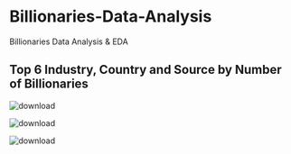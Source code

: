 # Billionaries-Data-Analysis
Billionaries Data Analysis &amp; EDA

## Top 6 Industry, Country and Source by Number of Billionaries 
![download](https://github.com/user-attachments/assets/6f27bc7b-4290-434c-a469-f6913d141756)

![download](https://github.com/user-attachments/assets/8f5275bc-dfa7-44e1-aa21-84cb989a6922)

![download](https://github.com/user-attachments/assets/de23948d-0fc2-4f64-935f-4c6153d1037b)
